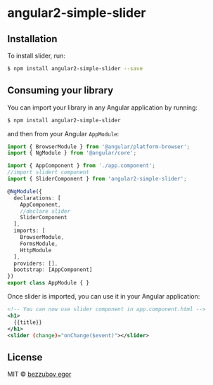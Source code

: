 # angular2-simple-slider

## Installation

To install slider, run:

```bash
$ npm install angular2-simple-slider --save
```

## Consuming your library

You can import your library in any Angular application by running:

```bash
$ npm install angular2-simple-slider
```

and then from your Angular `AppModule`:

```typescript
import { BrowserModule } from '@angular/platform-browser';
import { NgModule } from '@angular/core';

import { AppComponent } from './app.component';
//import slidert component
import { SliderComponent } from 'angular2-simple-slider';

@NgModule({
  declarations: [
    AppComponent,
    //declare slider
    SliderComponent
  ],
  imports: [
    BrowserModule,
    FormsModule,
    HttpModule
  ],
  providers: [],
  bootstrap: [AppComponent]
})
export class AppModule { }

```

Once slider is imported, you can use it in your Angular application:

```xml
<!-- You can now use slider component in app.component.html -->
<h1>
  {{title}}
</h1>
<slider (change)="onChange($event)"></slider>
```

## License

MIT © [bezzubov egor](mailto:bezzubov.egor@gmail.com)
